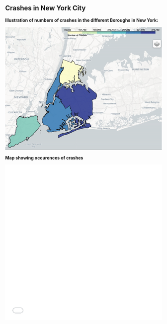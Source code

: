 
  
## Crashes in New York City

**Illustration of numbers of crashes in the different Boroughs in New York:**

![New York Boroughs](ny2.gif)




**Map showing occurences of crashes** 

<iframe src="mapcluster.html"
    sandbox="allow-same-origin allow-scripts"
    width="100%"
    height="500"
    scrolling="no"
    seamless="seamless"
    frameborder="0">
</iframe>



